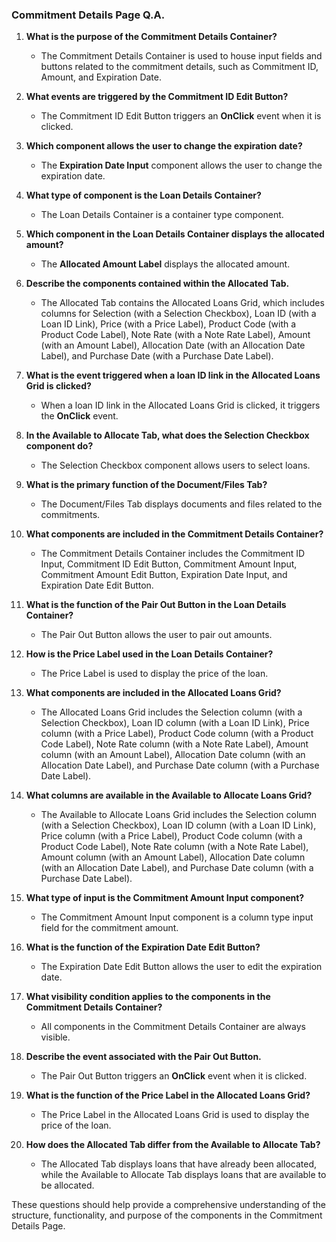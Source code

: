 ### Commitment Details Page Q.A.

1. **What is the purpose of the Commitment Details Container?**
   - The Commitment Details Container is used to house input fields and buttons related to the commitment details, such as Commitment ID, Amount, and Expiration Date.

2. **What events are triggered by the Commitment ID Edit Button?**
   - The Commitment ID Edit Button triggers an **OnClick** event when it is clicked.

3. **Which component allows the user to change the expiration date?**
   - The **Expiration Date Input** component allows the user to change the expiration date.

4. **What type of component is the Loan Details Container?**
   - The Loan Details Container is a container type component.

5. **Which component in the Loan Details Container displays the allocated amount?**
   - The **Allocated Amount Label** displays the allocated amount.

6. **Describe the components contained within the Allocated Tab.**
   - The Allocated Tab contains the Allocated Loans Grid, which includes columns for Selection (with a Selection Checkbox), Loan ID (with a Loan ID Link), Price (with a Price Label), Product Code (with a Product Code Label), Note Rate (with a Note Rate Label), Amount (with an Amount Label), Allocation Date (with an Allocation Date Label), and Purchase Date (with a Purchase Date Label).

7. **What is the event triggered when a loan ID link in the Allocated Loans Grid is clicked?**
   - When a loan ID link in the Allocated Loans Grid is clicked, it triggers the **OnClick** event.

8. **In the Available to Allocate Tab, what does the Selection Checkbox component do?**
   - The Selection Checkbox component allows users to select loans.

9. **What is the primary function of the Document/Files Tab?**
   - The Document/Files Tab displays documents and files related to the commitments.

10. **What components are included in the Commitment Details Container?**
    - The Commitment Details Container includes the Commitment ID Input, Commitment ID Edit Button, Commitment Amount Input, Commitment Amount Edit Button, Expiration Date Input, and Expiration Date Edit Button.

11. **What is the function of the Pair Out Button in the Loan Details Container?**
    - The Pair Out Button allows the user to pair out amounts.

12. **How is the Price Label used in the Loan Details Container?**
    - The Price Label is used to display the price of the loan.

13. **What components are included in the Allocated Loans Grid?**
    - The Allocated Loans Grid includes the Selection column (with a Selection Checkbox), Loan ID column (with a Loan ID Link), Price column (with a Price Label), Product Code column (with a Product Code Label), Note Rate column (with a Note Rate Label), Amount column (with an Amount Label), Allocation Date column (with an Allocation Date Label), and Purchase Date column (with a Purchase Date Label).

14. **What columns are available in the Available to Allocate Loans Grid?**
    - The Available to Allocate Loans Grid includes the Selection column (with a Selection Checkbox), Loan ID column (with a Loan ID Link), Price column (with a Price Label), Product Code column (with a Product Code Label), Note Rate column (with a Note Rate Label), Amount column (with an Amount Label), Allocation Date column (with an Allocation Date Label), and Purchase Date column (with a Purchase Date Label).

15. **What type of input is the Commitment Amount Input component?**
    - The Commitment Amount Input component is a column type input field for the commitment amount.

16. **What is the function of the Expiration Date Edit Button?**
    - The Expiration Date Edit Button allows the user to edit the expiration date.

17. **What visibility condition applies to the components in the Commitment Details Container?**
    - All components in the Commitment Details Container are always visible.

18. **Describe the event associated with the Pair Out Button.**
    - The Pair Out Button triggers an **OnClick** event when it is clicked.

19. **What is the function of the Price Label in the Allocated Loans Grid?**
    - The Price Label in the Allocated Loans Grid is used to display the price of the loan.

20. **How does the Allocated Tab differ from the Available to Allocate Tab?**
    - The Allocated Tab displays loans that have already been allocated, while the Available to Allocate Tab displays loans that are available to be allocated.

These questions should help provide a comprehensive understanding of the structure, functionality, and purpose of the components in the Commitment Details Page.
